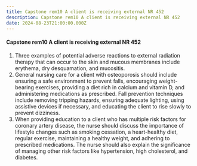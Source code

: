 ```yaml
---
title: Capstone rem10 A client is receiving external NR 452
description: Capstone rem10 A client is receiving external NR 452
date: 2024-08-23T21:00:00.000Z
---
```


#### **Capstone rem10 A client is receiving external NR 452**

1. Three examples of potential adverse reactions to external radiation therapy that can occur to the skin and mucous membranes include erythema, dry desquamation, and mucositis.
2. General nursing care for a client with osteoporosis should include ensuring a safe environment to prevent falls, encouraging weight-bearing exercises, providing a diet rich in calcium and vitamin D, and administering medications as prescribed. Fall prevention techniques include removing tripping hazards, ensuring adequate lighting, using assistive devices if necessary, and educating the client to rise slowly to prevent dizziness.
3. When providing education to a client who has multiple risk factors for coronary artery disease, the nurse should discuss the importance of lifestyle changes such as smoking cessation, a heart-healthy diet, regular exercise, maintaining a healthy weight, and adhering to prescribed medications. The nurse should also explain the significance of managing other risk factors like hypertension, high cholesterol, and diabetes.
